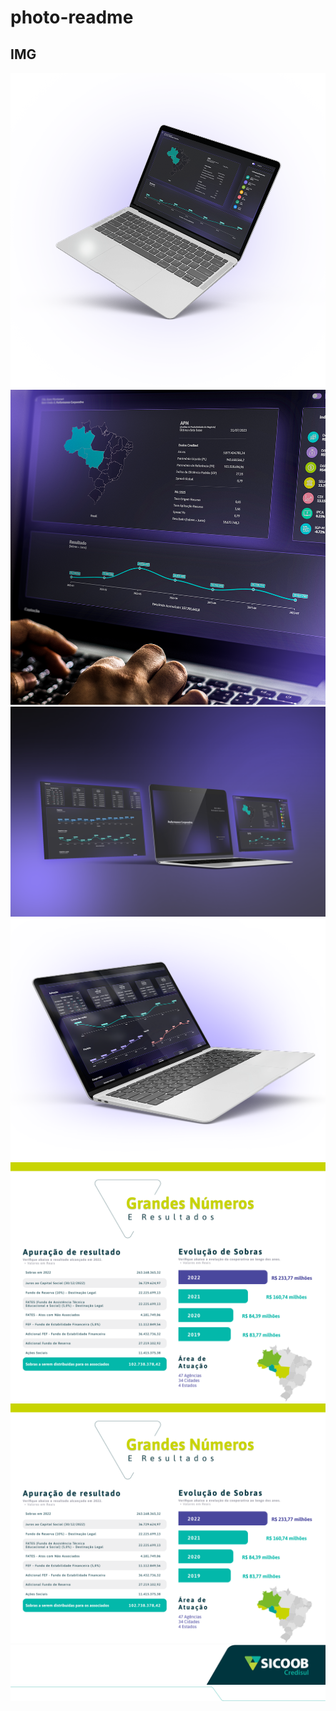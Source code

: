 # photo-readme


## IMG

<img style="" src="./assets/mockup.png" />
<img style="" src="./assets/mockup02.png" />
<img style="" src="./assets/mockup03.png" />
<img style="" src="./assets/mockup04.png" />
<img style="" src="./assets/group_215.png" />
<img style="" src="./assets/group_215.svg" />
<img style="" src="./assets/footer.svg" />
<img style="" src="./assets/separator.svg" />